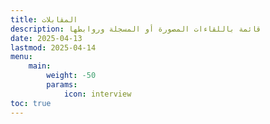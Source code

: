 ```yaml
---
title: المقابلات
description: قائمة باللقاءات المصورة أو المسجلة وروابطها
date: 2025-04-13
lastmod: 2025-04-14
menu:
    main: 
        weight: -50
        params:
            icon: interview
toc: true
---
```

